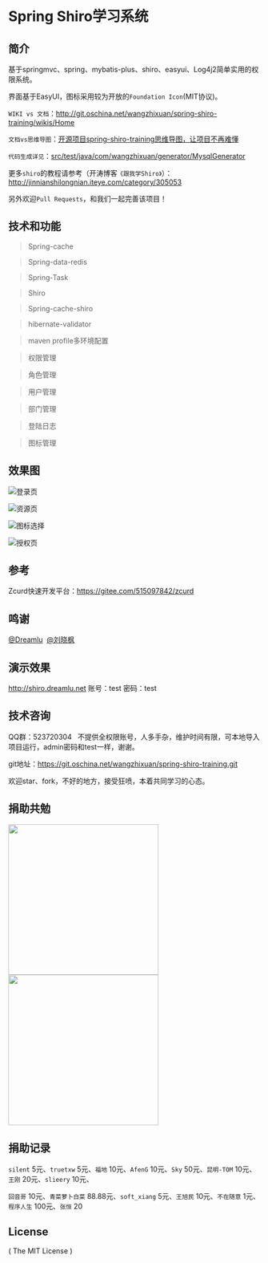 # Spring Shiro学习系统

## 简介
基于springmvc、spring、mybatis-plus、shiro、easyui、Log4j2简单实用的权限系统。

界面基于EasyUI，图标采用较为开放的`Foundation Icon`(MIT协议)。

`WIKI vs 文档`：http://git.oschina.net/wangzhixuan/spring-shiro-training/wikis/Home

`文档vs思维导图`：[开源项目spring-shiro-training思维导图，让项目不再难懂](https://my.oschina.net/u/3080373/blog/875697)

`代码生成详见`：[src/test/java/com/wangzhixuan/generator/MysqlGenerator](http://git.oschina.net/wangzhixuan/spring-shiro-training/tree/master/src/test/java/com/wangzhixuan/generator)

更多`shiro`的教程请参考（开涛博客`《跟我学Shiro》`）：http://jinnianshilongnian.iteye.com/category/305053

另外欢迎`Pull Requests`，和我们一起完善该项目！

## 技术和功能
> Spring-cache

> Spring-data-redis

> Spring-Task

> Shiro

> Spring-cache-shiro

> hibernate-validator

> maven profile多环境配置

> 权限管理

> 角色管理

> 用户管理

> 部门管理

> 登陆日志

> 图标管理

## 效果图
![登录页](https://gitee.com/uploads/images/2018/0311/151940_17970583_372.jpeg "001.jpg")

![资源页](https://gitee.com/uploads/images/2018/0311/152356_4a7437fe_372.png "002.png")

![图标选择](https://gitee.com/uploads/images/2018/0311/152423_e24d245e_372.png "003.png")

![授权页](https://gitee.com/uploads/images/2018/0311/152438_1d204f6b_372.png "004.png")

## 参考
Zcurd快速开发平台：https://gitee.com/515097842/zcurd

## 鸣谢
<p>
<a href="http://my.oschina.net/qq596392912" target="_blank">@Dreamlu</a>&nbsp;
<a href="http://my.oschina.net/u/993551" target="_blank">@刘晓枫</a>
</p>

## 演示效果
<p>
<a href="http://shiro.dreamlu.net" target="_blank">http://shiro.dreamlu.net</a> 账号：test 密码：test
</p>

## 技术咨询
<p>
QQ群：523720304 &nbsp; 不提供全权限账号，人多手杂，维护时间有限，可本地导入项目运行，admin密码和test一样，谢谢。
</p>
<p>
git地址：<a href="https://git.oschina.net/wangzhixuan/spring-shiro-training.git" target="_blank">https://git.oschina.net/wangzhixuan/spring-shiro-training.git</a>
</p>
<p>
欢迎star、fork，不好的地方，接受狂喷，本着共同学习的心态。
</p>

## 捐助共勉
 <img src="https://gitee.com/uploads/images/2018/0311/153544_5afb12b1_372.jpeg" width="300px"/>
 <img src="https://gitee.com/uploads/images/2018/0311/153556_679db579_372.jpeg" width="300px"/>

## 捐助记录
`silent`  5元、`truetxw` 5元、`福地` 10元、`AfenG` 10元、`Sky` 50元、`昆明-TOM` 10元、`王刚` 20元、`slieery` 10元、

`回音哥` 10元、`青菜萝卜白菜` 88.88元、`soft_xiang` 5元、`王旭民` 10元、`不在随意` 1元、`程序人生` 100元、`张恒` 20

## License

( The MIT License )